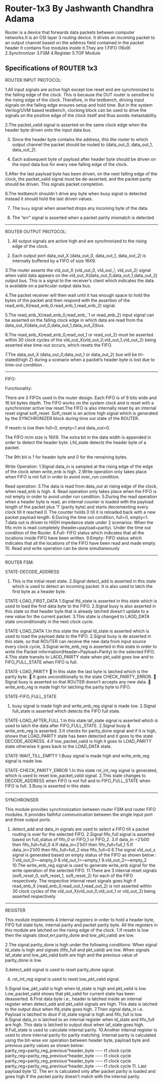 # Router-1x3 By Jashwanth Chandhra Adama
Router is a device that forwards data packets between computer networks.It is an OSI layer 3 routing device.
It drives an incoming packet to an output channel based on the address field contained in the packet header
It contains five modules inside it.They are
1.FIFO (16x9)
2.Synchronizer
3.FSM
4.Register
5.TOP Module

Specifications of ROUTER 1x3
-------------------------------------------------------------------------------------------------------------------------------------------------------------------------------------
ROUTER INPUT PROTOCOL:

1.All input signals are active high except low reset and are synchronized to the falling edge of the
clock. This is because the DUT router is sensitive to the rising edge of the clock. Therefore, in the testbench,
driving input signals on the falling edge ensures setup and hold time. But in the system Verilog/UVM based
testbench, clocking block can be used to drive the signals on the positive edge of the clock itself and thus avoids
metastability.

2.The packet_valid signal is asserted on the same clock edge when the header byte driven onto the input data bus.

3. Since the header byte contains the address, this the router to which output channel the packet should be routed to
(data_out_0, data_out_1, data_out_2).

4. Each subsequent byte of payload after header byte should be driven on the input data bus for every new falling
edge of the clock.

5.After the last payload byte has been driven, on the next falling edge of the clock, the packet_valid signal must be
de-asserted, and the packet parity should be driven. This signals packet completion.

6.The testbench shouldn`t drive any byte when busy signal is detected instead it should hold the last driven values.

7. The `busy` signal when asserted drops any incoming byte of the data.

8. The “err” signal is asserted when a packet parity mismatch is detected.

____________________________________________________________________________________________________________________________________________________


ROUTER OUTPUT PROTOCOL:

1. All output signals are active high and are synchronized to the rising edge of the clock.

2. Each output port data_out_X (data_out_0, data_out_1, data_out_2) is internally buffered by a FIFO of size 16X9.

3.The router asserts the vld_out_X (vld_out_0, vld_out_!, vld_out_2) signal when valid data appears on the
vld_out_X(data_out_0,data_out_1,data_out_2) output bus. This is a signal to the receiver’s client which indicates
the data is available on a particular output data bus.

4.The packet receiver will then wait until it has enough space to hold the bytes of the packet and then respond with
the assertion of the read_enb_X(read_enb_0.read_enb_1,read_enb_2) signal.

5.The read_enb_X(read_enb_0,read_enb_`1 or read_enb_2) input signal can be asserted on the falling clock edge in
which data are read from the data_out_X(data_out_0,data_out_1,data_out_2)bus.

6.The read_enb_X(read_enb_0,read_out_1 or read_out_2) must be asserted within 30 clock cycles of the
vld_out_X(vld_out_0,vld_out_1,vld_out_2) being asserted else time-out occurs, which resets the FIFO.

7.The data_out_X (data_out_0,data_out_1 or data_out_2) bus will be tri-stated(high Z) during a scenario when a
packet’s header byte is lost due to time-out condition .

_______________________________________________________________________________________________________________________________________________

FIFO:

Functionality:

There are 3 FIFOs used in the router design. Each FIFO is of 9 bits wide and 16 bit bytes depth. The FIFO
works on the system clock and is reset with a synchronizer active low reset.The FIFO is also internally reset by an
internal reset signal soft_reset. Soft_reset is an active high signal which is generated by the SYNCHRONIZER block
during time out state of the ROUTER.

If resetn is low then full=0, empty=1 and data_out=0.

The FIFO m/m size is 16X9. The extra bit in the data width is appended in order to detect the header byte. Lfd_state
detects the header byte of a packet.

The 9th bit is 1 for header byte and 0 for the remaining bytes.

Write Operation:
1.Signal data_in is sampled at the rising edge of the edge of the clock when write_enb is high.
2.Write operation only takes place when FIFO is not full in order to avoid over_run condition.

Read operation:
3.The data is read from data_out at rising edge of the clock, when read_enb is high.
4. Read operation only takes place when the FIFO is not empty in order to avoid under run condition.
5.During the read operation when a header byte is read, an internal counter is loaded with the payload
length of the packet plus ‘1’ (parity byte) and starts decrementing every clock till it reached 0. The
counter holds 0 till it is reloaded back with a new packet payload length.
6.During the time out condition, full=0, empty=1.
7.data out is driven to HIGH impedance state under 2 scenarios:
 When the fifo m/m is read completely (header+payload+parity).
 Under the time out condition of the Router.
8.Full- FIFO status which indicates that all the locations inside FIFO have been written.
9.Empty- FIFO status which indicates that all the locations of the FIFO have been read and made empty.
10. Read and write operation can be done simultaneously

___________________________________________________________________________________________________________________________________
ROUTER FSM:


STATE-DECODE_ADDRESS
1. This is the initial reset state.
2.Signal detect_add is asserted in this state which is used to detect an incoming packet. It is also used to latch
the first byte as a header byte.

STATE-LOAD_FIRST_DATA
1.Signal lfd_state is asserted in this state which is used to load the first data byte to the FIFO.
2.Signal busy is also asserted in this state so that header byte that is already latched doesn’t update to a new
value for the current packet.
3.This state is changed to LAOD_DATA state unconditionally in the next clock cycle.

STATE-LOAD_DATA
1.In this state the signal ld_state is asserted which is used to load the payload data to the FIFO.
2.Signal busy is de asserted in this state, so that ROUTER can receive the new data from input source every
clock cycle,
3.Signal write_enb_reg is asserted in this state in order to write the Packet information(Header+Payload+Parity)
to the selected FIFO.
4.This state transits to LAOD_PARITY state when pkt_valid goes low and to FIFO_FULL_STATE when FIFO
is full.

STATE-LOAD_PARITY
 In this state the last byte is latched which is the parity byte.
 It goes unconditionally to the state CHECK_PARITY_ERROR.
 Signal busy is asserted so that ROUTER doesn’t accepts any new data.
 write_enb_reg is made high for latching the parity byte to FIFO.

STATE-FIFO_FULL_STATE
1. busy signal is made high and write_enb_reg signal is made low.
2.Signal full_state is asserted which detects the FIFO full state.

STATE-LOAD_AFTER_FULL
1.In this state laf_state signal is asserted which is used to latch the data after FIFO_FULL_STATE.
2.Signal busy & write_enb_reg is asserted.
3.It checks for parity_done signal and if it is high, shows that LOAD_PARITY state has been detected and it
goes to the state DECODE_ADDRESS.
4.If low_packet_valid is high it goes to LOAD_PARITY state otherwise it goes back to the LOAD_DATA state.

STATE-WAIT_TILL_EMPTY
1.Busy signal is made high and write_enb_reg signal is made low.

STATE-CHECK_PARITY_ERROR
1.In this state rst_int_reg signal is generated, which is used to reset low_packet_valid signal.
2.This state changes to DECODE_ADDRESS when FIFO is not full and to FIFO_FULL_STATE when FIFO is
full.
3.Busy is asserted in this state.
_____________________________________________________________________________________________________________________________________

SYNCHRONISER

This module provides synchronization between router FSM and router FIFO modules. It provides faithful
communication between the single input port and three output ports.
1. detect_add and data_in signals are used to select a FIFO till a packet routing is over for the selected FIFO.
2.Signal fifo_full signal is asserted based on full_status of fifo_0 or FIFO_1 or FIFO_2.
3.If data_in =2’b00 then fifo_full=full_0
4.If data_in=2’b01 then fifo_full=full_1
5.If data_in=2’b10 then fifo_full=full_2 else fifo_full=0
6.The signal vld_out_x signal is generated based on empty status of the FIFO as shown below :
7.vld_out_0=~empty_0
8.vld_out_1=~empty_1
9.vld_out_2=~empty_2
10.The write_enb_reg signal is used to generate write_enb signal for the write operation of the selected FIFO.
11.There are 3 internal reset signals (soft_reset_0, soft_reset_1, soft_reset_2) for each of the FIFO respectively.
The respective internal reset signals goes high if read_enb_X (read_enb_0,read_out_1,read_out_2) is not asserted
within 30 clock cycles of the vld_out_X(vld_out_0,vld_out_1 or vld_out_2) being asserted respectively.
________________________________________________________________________________________________________________________________

REGISTER

This module implements 4 internal registers in order to hold a header byte, FIFO full state byte, internal parity and
packet parity byte. All the registers in this module are latched on the rising edge of the clock.
1.If resetn is low then the signals (dout,err,parity_done and low_pkt_valid) are low.

2.The signal parity_done is high under the following conditions:
 	 When signal ld_state is high and signals (fifo_full and pkt_valid) are low.
	 When signals laf_state and low_pkt_valid both are high and the previous value of parity_done is low.

3.detect_add signal is used to reset parity_done signal.

4. rst_int_reg signal is used to reset low_pkt_valid signal.

5.Signal low_pkt_valid is high when ld_state is high and pkt_valid is low. Low_packet_valid shows
that pkt_valid for current state has been deasserted.
6.First data byte i.e., header is latched inside an internal register when detect_add and pkt_valid signals
are high. This data is latched to the output dout when lfd_state goes high.
7.Then signal data_in i.e. Payload is latched to dout if ld_state signal is high and fifo_full is low.
8.Signal data_in is latched to an internal register when ld_state and fifo_full are high. This data is latched to
output dout when laf_state goes high.
9.Full_state is used to calculate internal parity.
10.Another internal register is used to store internal parity for parity matching. Internal parity is calculated
 using the bit-wise xor operation between header byte, payload byte and previous parity values as
 shown below:
 parity_reg=parity_reg_previous^header_byte ---- t1 clock cycle
 parity_reg=parity_reg_previous^header_byte ---- t1 clock cycle
 parity_reg=parity_reg_previous^header_byte ---- t1 clock cycle
 parity_reg=parity_reg_previous^header_byte ---- t1 clock cycle
11. Last payload byte
12. The err is calculated only after packet parity is loaded and goes high if the packet parity doesn’t match with
the internal parity.
